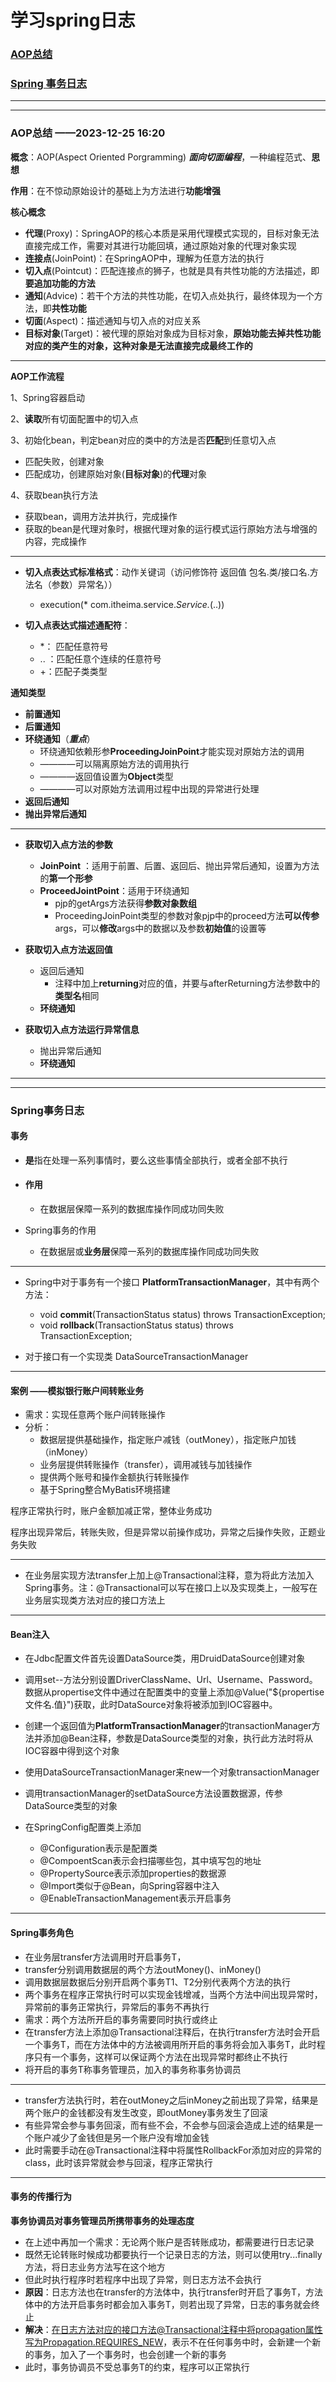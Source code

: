 # 学习spring日志



###  [AOP总结](#aop)

### [Spring 事务日志](#affairs)



***

***

### <a id="aop">AOP总结</a> ——2023-12-25  16:20

**概念**：AOP(Aspect Oriented Porgramming) ***面向切面编程***，一种编程范式、**思想**

**作用**：在不惊动原始设计的基础上为方法进行**功能增强**

**核心概念**

* **代理**(Proxy)：SpringAOP的核心本质是采用代理模式实现的，目标对象无法直接完成工作，需要对其进行功能回填，通过原始对象的代理对象实现
* **连接点**(JoinPoint)：在SpringAOP中，理解为任意方法的执行
* **切入点**(Pointcut)：匹配连接点的狮子，也就是具有共性功能的方法描述，即**要追加功能的方法**
* **通知**(Advice)：若干个方法的共性功能，在切入点处执行，最终体现为一个方法，即**共性功能**
* **切面**(Aspect)：描述通知与切入点的对应关系
* **目标对象**(Target)：被代理的原始对象成为目标对象，**原始功能去掉共性功能对应的类产生的对象，这种对象是无法直接完成最终工作的**

******

**AOP工作流程**

1、Spring容器启动

2、**读取**所有切面配置中的切入点

3、初始化bean，判定bean对应的类中的方法是否**匹配**到任意切入点

* 匹配失败，创建对象
* 匹配成功，创建原始对象(**目标对象**)的**代理**对象

4、获取bean执行方法

* 获取bean，调用方法并执行，完成操作
* 获取的bean是代理对象时，根据代理对象的运行模式运行原始方法与增强的内容，完成操作

****

* **切入点表达式标准格式**：动作关键词（访问修饰符 返回值 包名.类/接口名.方法名（参数）异常名））
  * execution(* com.itheima.service.*Service.*(..))

* **切入点表达式描述通配符**：
  * *： 匹配任意符号
  * .. ：匹配任意个连续的任意符号
  * +：匹配子类类型

**通知类型**

* **前置通知**
* **后置通知**
* **环绕通知**（***重点***）
  * 环绕通知依赖形参**ProceedingJoinPoint**才能实现对原始方法的调用
  * ————可以隔离原始方法的调用执行
  * ————返回值设置为**Object**类型
  * ————可以对原始方法调用过程中出现的异常进行处理
* **返回后通知**
* **抛出异常后通知**

*****

* **获取切入点方法的参数**
  * **JoinPoint** ：适用于前置、后置、返回后、抛出异常后通知，设置为方法的**第一个形参**
  * **ProceedJointPoint**：适用于环绕通知
    * pjp的getArgs方法获得**参数对象数组**
    * ProceedingJoinPoint类型的参数对象pjp中的proceed方法**可以传参**args，可以**修改**args中的数据以及参数**初始值**的设置等

* **获取切入点方法返回值**
  * 返回后通知
    * 注释中加上**returning**对应的值，并要与afterReturning方法参数中的**类型名**相同
  * **环绕通知**

* **获取切入点方法运行异常信息**
  * 抛出异常后通知
  * **环绕通知**

***

*****

### <a id="affairs">Spring事务日志</a>

#### 事务

* **是**指在处理一系列事情时，要么这些事情全部执行，或者全部不执行

* #### 作用 

  * 在数据层保障一系列的数据库操作同成功同失败

* Spring事务的作用

  * 在数据层或**业务层**保障一系列的数据库操作同成功同失败

***

* Spring中对于事务有一个接口 **PlatformTransactionManager**，其中有两个方法：
  * void **commit**(TransactionStatus status) throws TransactionException;
  * void **rollback**(TransactionStatus status) throws TransactionException;

* 对于接口有一个实现类 DataSourceTransactionManager

***

#### 案例 ——模拟银行账户间转账业务

* 需求：实现任意两个账户间转账操作
* 分析：
  * 数据层提供基础操作，指定账户减钱（outMoney），指定账户加钱（inMoney）
  * 业务层提供转账操作（transfer），调用减钱与加钱操作
  * 提供两个账号和操作金额执行转账操作
  * 基于Spring整合MyBatis环境搭建

程序正常执行时，账户金额加减正常，整体业务成功

程序出现异常后，转账失败，但是异常以前操作成功，异常之后操作失败，正题业务失败

***

* 在业务层实现方法transfer上加上@Transactional注释，意为将此方法加入Spring事务。注：@Transactional可以写在接口上以及实现类上，一般写在业务层实现类方法对应的接口方法上

***

#### Bean注入

* 在Jdbc配置文件首先设置DataSource类，用DruidDataSource创建对象

* 调用set--方法分别设置DriverClassName、Url、Username、Password。数据从propertise文件中通过在配置类中的变量上添加@Value("${propertise文件名.值}")获取，此时DataSource对象将被添加到IOC容器中。

* 创建一个返回值为**PlatformTransactionManager**的transactionManager方法并添加@Bean注释，参数是DataSource类型的对象，执行此方法时将从IOC容器中得到这个对象

* 使用DataSourceTransactionManager来new一个对象transactionManager
* 调用transactionManager的setDataSource方法设置数据源，传参DataSource类型的对象
* 在SpringConfig配置类上添加
  * @Configuration表示是配置类
  * @CompoentScan表示会扫描哪些包，其中填写包的地址
  * @PropertySource表示添加properties的数据源
  * @Import类似于@Bean，向Spring容器中注入
  * @EnableTransactionManagement表示开启事务

***

#### Spring事务角色

* 在业务层transfer方法调用时开启事务T，
* transfer分别调用数据层的两个方法outMoney()、inMoney()
* 调用数据层数据后分别开启两个事务T1、T2分别代表两个方法的执行
* 两个事务在程序正常执行时可以实现金钱增减，当两个方法中间出现异常时，异常前的事务正常执行，异常后的事务不再执行
* 需求：两个方法所开启的事务需要同时执行或终止
* 在transfer方法上添加@Transactional注释后，在执行transfer方法时会开启一个事务T，而在方法体中的方法被调用所开启的事务将会加入事务T，此时程序只有一个事务，这样可以保证两个方法在出现异常时都终止不执行
* 将开启的事务T称事务管理员，加入的事务称事务协调员

***

* transfer方法执行时，若在outMoney之后inMoney之前出现了异常，结果是两个账户的金钱都没有发生改变，即outMoney事务发生了回滚
* 有些异常会参与事务回滚，而有些不会，不会参与回滚会造成上述的结果是一个账户减少了金钱但是另一个账户没有增加金钱
* 此时需要手动在@Transactional注释中将属性RollbackFor添加对应的异常的class，此时该异常就会参与回滚，程序正常执行

***

#### 事务的传播行为

**事务协调员对事务管理员所携带事务的处理态度**

* 在上述中再加一个需求：无论两个账户是否转账成功，都需要进行日志记录
* 既然无论转账时候成功都要执行一个记录日志的方法，则可以使用try...finally方法，将日志业务方法写在这个地方
* 但此时执行程序时若程序中出现了异常，则日志方法不会执行
* **原因**：日志方法也在transfer的方法体中，执行transfer时开启了事务T，方法体中的方法开启事务时都会加入事务T，则若出现了异常，日志的事务就会终止
* **解决**：在日志方法对应的接口方法@Transactional注释中将propagation属性写为Propagation.REQUIRES_NEW，表示不在任何事务中时，会新建一个新的事务，加入了一个事务时，也会创建一个新的事务
* 此时，事务协调员不受总事务T的约束，程序可以正常执行
